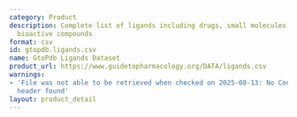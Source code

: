 ```yaml
---
category: Product
description: Complete list of ligands including drugs, small molecules, and other
  bioactive compounds
format: csv
id: gtopdb.ligands.csv
name: GtoPdb Ligands Dataset
product_url: https://www.guidetopharmacology.org/DATA/ligands.csv
warnings:
- 'File was not able to be retrieved when checked on 2025-08-13: No Content-Length
  header found'
layout: product_detail
---
```

